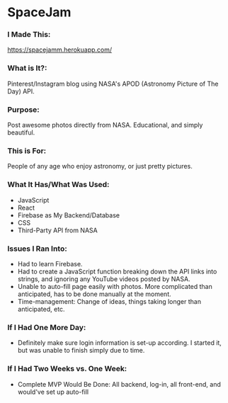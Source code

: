 # SpaceJam

### I Made This: 
https://spacejamm.herokuapp.com/

### What is It?: 
Pinterest/Instagram blog using NASA's APOD (Astronomy Picture of The Day) API.

### Purpose: 
Post awesome photos directly from NASA. Educational, and simply beautiful.

### This is For: 
People of any age who enjoy astronomy, or just pretty pictures. 

### What It Has/What Was Used:
* JavaScript
* React
* Firebase as My Backend/Database
* CSS
* Third-Party API from NASA

### Issues I Ran Into:
* Had to learn Firebase.
* Had to create a JavaScript function breaking down the API links into strings, and ignoring any YouTube videos posted by NASA.
* Unable to auto-fill page easily with photos. More complicated than anticipated, has to be done manually at the moment.
* Time-management: Change of ideas, things taking longer than anticipated, etc.

### If I Had One More Day:
* Definitely make sure login information is set-up according. I started it, but was unable to finish simply due to time.

### If I Had Two Weeks vs. One Week:
* Complete MVP Would Be Done: All backend, log-in, all front-end, and would've set up auto-fill
